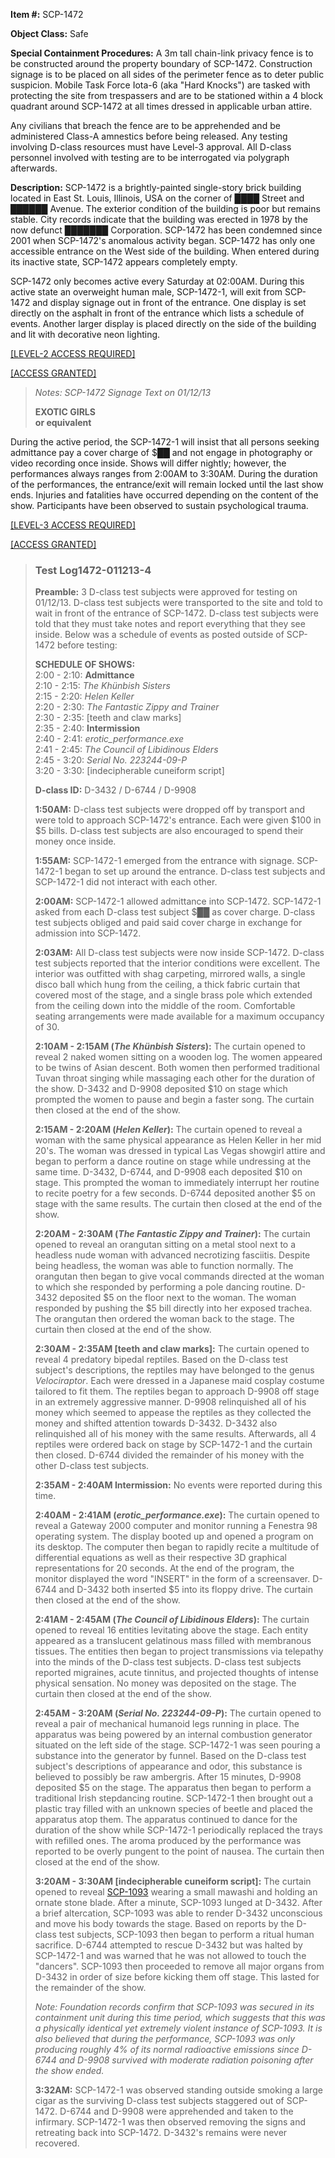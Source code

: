**Item #:** SCP-1472

**Object Class:** Safe

**Special Containment Procedures:** A 3m tall chain-link privacy fence is to be constructed around the property boundary of SCP-1472. Construction signage is to be placed on all sides of the perimeter fence as to deter public suspicion. Mobile Task Force Iota-6 (aka "Hard Knocks") are tasked with protecting the site from trespassers and are to be stationed within a 4 block quadrant around SCP-1472 at all times dressed in applicable urban attire.

Any civilians that breach the fence are to be apprehended and be administered Class-A amnestics before being released. Any testing involving D-class resources must have Level-3 approval. All D-class personnel involved with testing are to be interrogated via polygraph afterwards.

**Description:** SCP-1472 is a brightly-painted single-story brick building located in East St. Louis, Illinois, USA on the corner of ████ Street and ██████ Avenue. The exterior condition of the building is poor but remains stable. City records indicate that the building was erected in 1978 by the now defunct ███████ Corporation. SCP-1472 has been condemned since 2001 when SCP-1472's anomalous activity began. SCP-1472 has only one accessible entrance on the West side of the building. When entered during its inactive state, SCP-1472 appears completely empty.

SCP-1472 only becomes active every Saturday at 02:00AM. During this active state an overweight human male, SCP-1472-1, will exit from SCP-1472 and display signage out in front of the entrance. One display is set directly on the asphalt in front of the entrance which lists a schedule of events. Another larger display is placed directly on the side of the building and lit with decorative neon lighting.

[\[LEVEL-2 ACCESS REQUIRED\]](javascript:;)

[\[ACCESS GRANTED\]](javascript:;)

> _Notes: SCP-1472 Signage Text on 01/12/13_
> 
> **EXOTIC GIRLS**  
> **or equivalent**

During the active period, the SCP-1472-1 will insist that all persons seeking admittance pay a cover charge of $██ and not engage in photography or video recording once inside. Shows will differ nightly; however, the performances always ranges from 2:00AM to 3:30AM. During the duration of the performances, the entrance/exit will remain locked until the last show ends. Injuries and fatalities have occurred depending on the content of the show. Participants have been observed to sustain psychological trauma.

[\[LEVEL-3 ACCESS REQUIRED\]](javascript:;)

[\[ACCESS GRANTED\]](javascript:;)

> ### Test Log1472-011213-4
> 
> **Preamble:** 3 D-class test subjects were approved for testing on 01/12/13. D-class test subjects were transported to the site and told to wait in front of the entrance of SCP-1472. D-class test subjects were told that they must take notes and report everything that they see inside. Below was a schedule of events as posted outside of SCP-1472 before testing:
> 
> **SCHEDULE OF SHOWS:**  
> 2:00 - 2:10: **Admittance**  
> 2:10 - 2:15: _The Khünbish Sisters_  
> 2:15 - 2:20: _Helen Keller_  
> 2:20 - 2:30: _The Fantastic Zippy and Trainer_  
> 2:30 - 2:35: \[teeth and claw marks\]  
> 2:35 - 2:40: **Intermission**  
> 2:40 - 2:41: _erotic\_performance.exe_  
> 2:41 - 2:45: _The Council of Libidinous Elders_  
> 2:45 - 3:20: _Serial No. 223244-09-P_  
> 3:20 - 3:30: \[indecipherable cuneiform script\]
> 
> **D-class ID:** D-3432 / D-6744 / D-9908
> 
> **1:50AM:** D-class test subjects were dropped off by transport and were told to approach SCP-1472's entrance. Each were given $100 in $5 bills. D-class test subjects are also encouraged to spend their money once inside.
> 
> **1:55AM:** SCP-1472-1 emerged from the entrance with signage. SCP-1472-1 began to set up around the entrance. D-class test subjects and SCP-1472-1 did not interact with each other.
> 
> **2:00AM:** SCP-1472-1 allowed admittance into SCP-1472. SCP-1472-1 asked from each D-class test subject $██ as cover charge. D-class test subjects obliged and paid said cover charge in exchange for admission into SCP-1472.
> 
> **2:03AM:** All D-class test subjects were now inside SCP-1472. D-class test subjects reported that the interior conditions were excellent. The interior was outfitted with shag carpeting, mirrored walls, a single disco ball which hung from the ceiling, a thick fabric curtain that covered most of the stage, and a single brass pole which extended from the ceiling down into the middle of the room. Comfortable seating arrangements were made available for a maximum occupancy of 30.
> 
> **2:10AM - 2:15AM (_The Khünbish Sisters_):** The curtain opened to reveal 2 naked women sitting on a wooden log. The women appeared to be twins of Asian descent. Both women then performed traditional Tuvan throat singing while massaging each other for the duration of the show. D-3432 and D-9908 deposited $10 on stage which prompted the women to pause and begin a faster song. The curtain then closed at the end of the show.
> 
> **2:15AM - 2:20AM (_Helen Keller_):** The curtain opened to reveal a woman with the same physical appearance as Helen Keller in her mid 20's. The woman was dressed in typical Las Vegas showgirl attire and began to perform a dance routine on stage while undressing at the same time. D-3432, D-6744, and D-9908 each deposited $10 on stage. This prompted the woman to immediately interrupt her routine to recite poetry for a few seconds. D-6744 deposited another $5 on stage with the same results. The curtain then closed at the end of the show.
> 
> **2:20AM - 2:30AM (_The Fantastic Zippy and Trainer_):** The curtain opened to reveal an orangutan sitting on a metal stool next to a headless nude woman with advanced necrotizing fasciitis. Despite being headless, the woman was able to function normally. The orangutan then began to give vocal commands directed at the woman to which she responded by performing a pole dancing routine. D-3432 deposited $5 on the floor next to the woman. The woman responded by pushing the $5 bill directly into her exposed trachea. The orangutan then ordered the woman back to the stage. The curtain then closed at the end of the show.
> 
> **2:30AM - 2:35AM \[teeth and claw marks\]:** The curtain opened to reveal 4 predatory bipedal reptiles. Based on the D-class test subject's descriptions, the reptiles may have belonged to the genus _Velociraptor_. Each were dressed in a Japanese maid cosplay costume tailored to fit them. The reptiles began to approach D-9908 off stage in an extremely aggressive manner. D-9908 relinquished all of his money which seemed to appease the reptiles as they collected the money and shifted attention towards D-3432. D-3432 also relinquished all of his money with the same results. Afterwards, all 4 reptiles were ordered back on stage by SCP-1472-1 and the curtain then closed. D-6744 divided the remainder of his money with the other D-class test subjects.
> 
> **2:35AM - 2:40AM Intermission:** No events were reported during this time.
> 
> **2:40AM - 2:41AM (_erotic\_performance.exe_):** The curtain opened to reveal a Gateway 2000 computer and monitor running a Fenestra 98 operating system. The display booted up and opened a program on its desktop. The computer then began to rapidly recite a multitude of differential equations as well as their respective 3D graphical representations for 20 seconds. At the end of the program, the monitor displayed the word "INSERT" in the form of a screensaver. D-6744 and D-3432 both inserted $5 into its floppy drive. The curtain then closed at the end of the show.
> 
> **2:41AM - 2:45AM (_The Council of Libidinous Elders_):** The curtain opened to reveal 16 entities levitating above the stage. Each entity appeared as a translucent gelatinous mass filled with membranous tissues. The entities then began to project transmissions via telepathy into the minds of the D-class test subjects. D-class test subjects reported migraines, acute tinnitus, and projected thoughts of intense physical sensation. No money was deposited on the stage. The curtain then closed at the end of the show.
> 
> **2:45AM - 3:20AM (_Serial No. 223244-09-P_):** The curtain opened to reveal a pair of mechanical humanoid legs running in place. The apparatus was being powered by an internal combustion generator situated on the left side of the stage. SCP-1472-1 was seen pouring a substance into the generator by funnel. Based on the D-class test subject's descriptions of appearance and odor, this substance is believed to possibly be raw ambergris. After 15 minutes, D-9908 deposited $5 on the stage. The apparatus then began to perform a traditional Irish stepdancing routine. SCP-1472-1 then brought out a plastic tray filled with an unknown species of beetle and placed the apparatus atop them. The apparatus continued to dance for the duration of the show while SCP-1472-1 periodically replaced the trays with refilled ones. The aroma produced by the performance was reported to be overly pungent to the point of nausea. The curtain then closed at the end of the show.
> 
> **3:20AM - 3:30AM \[indecipherable cuneiform script\]:** The curtain opened to reveal [SCP-1093](/scp-1093) wearing a small mawashi and holding an ornate stone blade. After a minute, SCP-1093 lunged at D-3432. After a brief altercation, SCP-1093 was able to render D-3432 unconscious and move his body towards the stage. Based on reports by the D-class test subjects, SCP-1093 then began to perform a ritual human sacrifice. D-6744 attempted to rescue D-3432 but was halted by SCP-1472-1 and was warned that he was not allowed to touch the "dancers". SCP-1093 then proceeded to remove all major organs from D-3432 in order of size before kicking them off stage. This lasted for the remainder of the show.
> 
> _Note: Foundation records confirm that SCP-1093 was secured in its containment unit during this time period, which suggests that this was a physically identical yet extremely violent instance of SCP-1093. It is also believed that during the performance, SCP-1093 was only producing roughly 4% of its normal radioactive emissions since D-6744 and D-9908 survived with moderate radiation poisoning after the show ended._
> 
> **3:32AM:** SCP-1472-1 was observed standing outside smoking a large cigar as the surviving D-class test subjects staggered out of SCP-1472. D-6744 and D-9908 were apprehended and taken to the infirmary. SCP-1472-1 was then observed removing the signs and retreating back into SCP-1472. D-3432's remains were never recovered.